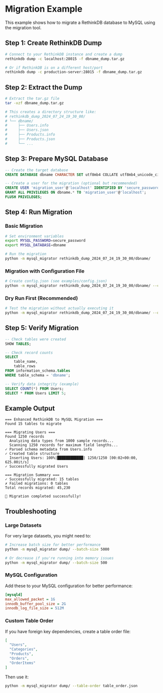 # Migration Example

This example shows how to migrate a RethinkDB database to MySQL using the migration tool.

## Step 1: Create RethinkDB Dump

```bash
# Connect to your RethinkDB instance and create a dump
rethinkdb dump -c localhost:28015 -f dbname_dump.tar.gz

# Or if RethinkDB is on a different host/port
rethinkdb dump -c production-server:28015 -f dbname_dump.tar.gz
```

## Step 2: Extract the Dump

```bash
# Extract the tar.gz file
tar -xzf dbname_dump.tar.gz

# This creates a directory structure like:
# rethinkdb_dump_2024_07_24_19_30_00/
# └── dbname/
#     ├── Users.info
#     ├── Users.json
#     ├── Products.info
#     ├── Products.json
#     └── ...
```

## Step 3: Prepare MySQL Database

```sql
-- Create the target database
CREATE DATABASE dbname CHARACTER SET utf8mb4 COLLATE utf8mb4_unicode_ci;

-- Create a user for the migration (optional but recommended)
CREATE USER 'migration_user'@'localhost' IDENTIFIED BY 'secure_password';
GRANT ALL PRIVILEGES ON dbname.* TO 'migration_user'@'localhost';
FLUSH PRIVILEGES;
```

## Step 4: Run Migration

### Basic Migration

```bash
# Set environment variables
export MYSQL_PASSWORD=secure_password
export MYSQL_DATABASE=dbname

# Run the migration
python -m mysql_migrator rethinkdb_dump_2024_07_24_19_30_00/dbname/
```

### Migration with Configuration File

```bash
# Create config.json (see examples/config.json)
python -m mysql_migrator rethinkdb_dump_2024_07_24_19_30_00/dbname/ --config config.json
```

### Dry Run First (Recommended)

```bash
# Test the migration without actually executing it
python -m mysql_migrator rethinkdb_dump_2024_07_24_19_30_00/dbname/ --dry-run
```

## Step 5: Verify Migration

```sql
-- Check tables were created
SHOW TABLES;

-- Check record counts
SELECT 
    table_name, 
    table_rows 
FROM information_schema.tables 
WHERE table_schema = 'dbname';

-- Verify data integrity (example)
SELECT COUNT(*) FROM Users;
SELECT * FROM Users LIMIT 5;
```

## Example Output

```
=== Enhanced RethinkDB to MySQL Migration ===
Found 15 tables to migrate

=== Migrating Users ===
Found 1250 records
  Analyzing data types from 1000 sample records...
  Scanning 1250 records for maximum field lengths...
✓ Parsed schema metadata from Users.info
✓ Created table structure
  Inserting Users: 100%|████████████| 1250/1250 [00:02<00:00, 625.00it/s]
✓ Successfully migrated Users

=== Migration Summary ===
✓ Successfully migrated: 15 tables
✗ Failed migrations: 0 tables
Total records migrated: 45,230

🎉 Migration completed successfully!
```

## Troubleshooting

### Large Datasets

For very large datasets, you might need to:

```bash
# Increase batch size for better performance
python -m mysql_migrator dump/ --batch-size 5000

# Or decrease if you're running into memory issues
python -m mysql_migrator dump/ --batch-size 500
```

### MySQL Configuration

Add these to your MySQL configuration for better performance:

```ini
[mysqld]
max_allowed_packet = 1G
innodb_buffer_pool_size = 2G
innodb_log_file_size = 512M
```

### Custom Table Order

If you have foreign key dependencies, create a table order file:

```json
[
  "Users",
  "Categories", 
  "Products",
  "Orders",
  "OrderItems"
]
```

Then use it:

```bash
python -m mysql_migrator dump/ --table-order table_order.json
```
